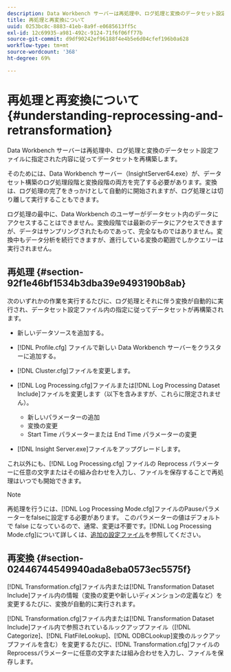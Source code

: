 ```yaml
---
description: Data Workbench サーバーは再処理中、ログ処理と変換のデータセット設定ファイルに指定された内容に従ってデータセットを再構築します。
title: 再処理と再変換について
uuid: 0253bc8c-8883-41eb-8a9f-e0685613ff5c
exl-id: 12c69935-a981-492c-9124-71f6f06ff77b
source-git-commit: d9df90242ef96188f4e4b5e6d04cfef196b0a628
workflow-type: tm+mt
source-wordcount: '368'
ht-degree: 69%

---
```


# 再処理と再変換について{#understanding-reprocessing-and-retransformation}

Data Workbench サーバーは再処理中、ログ処理と変換のデータセット設定ファイルに指定された内容に従ってデータセットを再構築します。

そのためには、Data Workbench サーバー（InsightServer64.exe）が、データセット構築のログ処理段階と変換段階の両方を完了する必要があります。変換は、ログ処理の完了をきっかけとして自動的に開始されますが、ログ処理とは切り離して実行することもできます。

ログ処理の最中に、Data Workbench のユーザーがデータセット内のデータにアクセスすることはできません。変換段階では最新のデータにアクセスできますが、データはサンプリングされたものであって、完全なものではありません。変換中もデータ分析を続行できますが、進行している変換の範囲でしかクエリーは実行されません。

## 再処理 {#section-92f1e46bf1534b3dba39e9493190b8ab}

次のいずれかの作業を実行するたびに、ログ処理とそれに伴う変換が自動的に実行され、データセット設定ファイル内の指定に従ってデータセットが再構築されます。

* 新しいデータソースを追加する。
* [!DNL Profile.cfg] ファイルで新しい Data Workbench サーバーをクラスターに追加する。
* [!DNL Cluster.cfg]ファイルを変更します。
* [!DNL Log Processing.cfg]ファイルまたは[!DNL Log Processing Dataset Include]ファイルを変更します（以下を含みますが、これらに限定されません）。

   * 新しいパラメーターの追加
   * 変換の変更
   * Start Time パラメーターまたは End Time パラメーターの変更

* [!DNL Insight Server.exe]ファイルをアップグレードします。

これ以外にも、[!DNL Log Processing.cfg] ファイルの Reprocess パラメーターに任意の文字またはその組み合わせを入力し、ファイルを保存することで再処理はいつでも開始できます。

>[!NOTE]
>
>再処理を行うには、[!DNL Log Processing Mode.cfg]ファイルのPauseパラメーターをfalseに設定する必要があります。 このパラメーターの値はデフォルトで false になっているので、通常、変更は不要です。[!DNL Log Processing Mode.cfg]について詳しくは、[追加の設定ファイル](/help/home/c-dataset-const-proc/c-add-config-files/c-add-config-files.md)を参照してください。

## 再変換 {#section-02446744549940ada8eba0573ec5575f}

[!DNL Transformation.cfg]ファイル内または[!DNL Transformation Dataset Include]ファイル内の情報（変換の変更や新しいディメンションの定義など）を変更するたびに、変換が自動的に実行されます。

[!DNL Transformation.cfg]ファイル内または[!DNL Transformation Dataset Include]ファイル内で参照されているルックアップファイル（[!DNL Categorize]、[!DNL FlatFileLookup]、[!DNL ODBCLookup]変換のルックアップファイルを含む）を変更するたびに、[!DNL Transformation.cfg]ファイルのReprocessパラメーターに任意の文字または組み合わせを入力し、ファイルを保存します。
